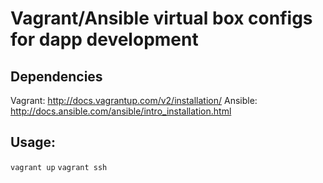 # Vagrant/Ansible virtual box configs for dapp development

## Dependencies

Vagrant: http://docs.vagrantup.com/v2/installation/
Ansible: http://docs.ansible.com/ansible/intro_installation.html

## Usage:

`vagrant up`
`vagrant ssh`

